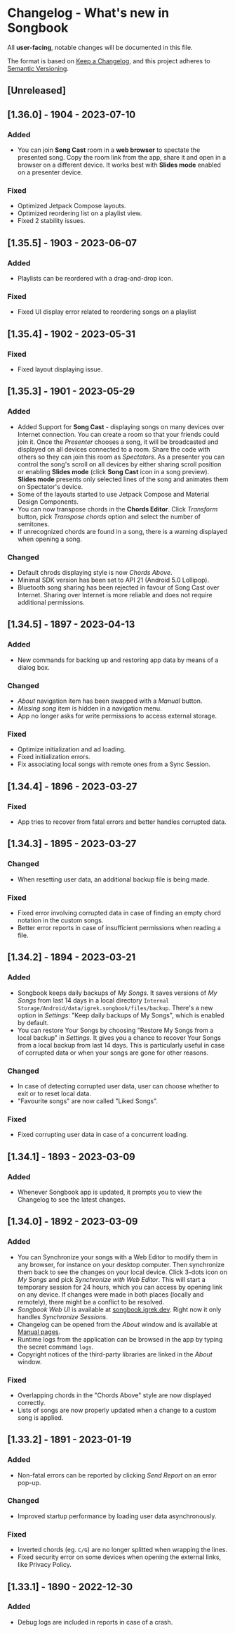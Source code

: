 # Changelog - What's new in Songbook

All **user-facing**, notable changes will be documented in this file.

The format is based on [Keep a Changelog](https://keepachangelog.com/en/1.0.0/),
and this project adheres to [Semantic Versioning](https://semver.org/spec/v2.0.0.html).

## [Unreleased]

## [1.36.0] - 1904 - 2023-07-10
### Added
- You can join **Song Cast** room in a **web browser** to spectate the presented song.
  Copy the room link from the app, share it and open in a browser on a different device.
  It works best with **Slides mode** enabled on a presenter device.

### Fixed
- Optimized Jetpack Compose layouts.
- Optimized reordering list on a playlist view.
- Fixed 2 stability issues.

## [1.35.5] - 1903 - 2023-06-07
### Added
- Playlists can be reordered with a drag-and-drop icon.

### Fixed
- Fixed UI display error related to reordering songs on a playlist

## [1.35.4] - 1902 - 2023-05-31
### Fixed
- Fixed layout displaying issue.

## [1.35.3] - 1901 - 2023-05-29
### Added
- Added Support for **Song Cast** - displaying songs on many devices over Internet connection.
  You can create a room so that your friends could join it.
  Once the *Presenter* chooses a song,
  it will be broadcasted and displayed on all devices connected to a room.
  Share the code with others so they can join this room as *Spectators*.
  As a presenter you can control the song's scroll on all devices by either sharing scroll position or enabling **Slides mode**
  (click **Song Cast** icon in a song preview).
  **Slides mode** presents only selected lines of the song and animates them on Spectator's device.
- Some of the layouts started to use Jetpack Compose and Material Design Components.
- You can now transpose chords in the **Chords Editor**.
  Click *Transform* button, pick *Transpose chords* option and select the number of semitones.
- If unrecognized chords are found in a song,
  there is a warning displayed when opening a song.

### Changed
- Default chrods displaying style is now *Chords Above*.
- Minimal SDK version has been set to API 21 (Android 5.0 Lollipop).
- Bluetooth song sharing has been rejected in favour of Song Cast over Internet.
  Sharing over Internet is more reliable and does not require additional permissions.

## [1.34.5] - 1897 - 2023-04-13
### Added
- New commands for backing up and restoring app data by means of a dialog box.

### Changed
- *About* navigation item has been swapped with a *Manual* button.
- *Missing song* item is hidden in a navigation menu.
- App no longer asks for write permissions to access external storage.

### Fixed
- Optimize initialization and ad loading.
- Fixed initialization errors.
- Fix associating local songs with remote ones from a Sync Session.

## [1.34.4] - 1896 - 2023-03-27
### Fixed
- App tries to recover from fatal errors and better handles corrupted data.

## [1.34.3] - 1895 - 2023-03-27
### Changed
- When resetting user data, an additional backup file is being made.

### Fixed
- Fixed error involving corrupted data in case of finding an empty chord notation in the custom
  songs.
- Better error reports in case of insufficient permissions when reading a file.

## [1.34.2] - 1894 - 2023-03-21
### Added
- Songbook keeps daily backups of *My Songs*. 
  It saves versions of *My Songs* from last 14 days in a local directory `Internal Storage/Android/data/igrek.songbook/files/backup`.
  There's a new option in *Settings*: "Keep daily backups of My Songs", which is enabled by default.
- You can restore Your Songs by choosing "Restore My Songs from a local backup" in *Settings*.
  It gives you a chance to recover Your Songs from a local backup from last 14 days.
  This is particularly useful in case of corrupted data or when your songs are gone for other reasons.

### Changed
- In case of detecting corrupted user data, user can choose whether to exit or to reset local data.
- "Favourite songs" are now called "Liked Songs".

### Fixed
- Fixed corrupting user data in case of a concurrent loading. 

## [1.34.1] - 1893 - 2023-03-09
### Added
- Whenever Songbook app is updated, it prompts you to view the Changelog to see the latest changes.

## [1.34.0] - 1892 - 2023-03-09
### Added
- You can Synchronize your songs with a Web Editor to modify them in any browser, for instance on your desktop computer.
  Then synchronize them back to see the changes on your local device.
  Click 3-dots icon on *My Songs* and pick *Synchronize with Web Editor*.
  This will start a temporary session for 24 hours, which you can access by opening link on any device.
  If changes were made in both places (locally and remotely), there might be a conflict to be resolved.
- *Songbook Web UI* is available at [songbook.igrek.dev](https://songbook.igrek.dev/ui).
  Right now it only handles *Synchronize Sessions*.
- Changelog can be opened from the *About* window
  and is available at [Manual pages](https://igrek51.github.io/android-songbook/CHANGELOG/).
- Runtime logs from the application can be browsed in the app by typing the secret command `logs`.
- Copyright notices of the third-party libraries are linked in the *About* window.

### Fixed
- Overlapping chords in the "Chords Above" style are now displayed correctly.
- Lists of songs are now properly updated when a change to a custom song is applied.

## [1.33.2] - 1891 - 2023-01-19
### Added
- Non-fatal errors can be reported by clicking *Send Report* on an error pop-up.

### Changed
- Improved startup performance by loading user data asynchronously.

### Fixed
- Inverted chords (eg. `C/G`) are no longer splitted when wrapping the lines.
- Fixed security error on some devices when opening the external links, like Privacy Policy.

## [1.33.1] - 1890 - 2022-12-30
### Added
- Debug logs are included in reports in case of a crash.
